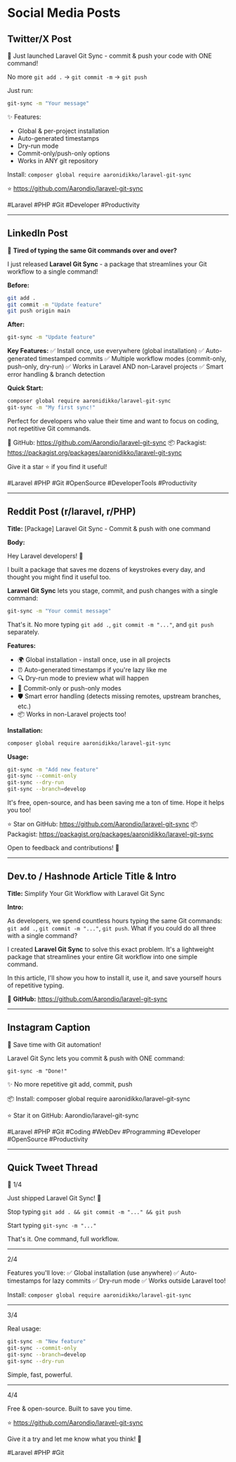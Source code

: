# Social Media Posts

## Twitter/X Post

🚀 Just launched Laravel Git Sync - commit & push your code with ONE command!

No more `git add .` → `git commit -m` → `git push`

Just run:
```bash
git-sync -m "Your message"
```

✨ Features:
- Global & per-project installation
- Auto-generated timestamps
- Dry-run mode
- Commit-only/push-only options
- Works in ANY git repository

Install: `composer global require aaronidikko/laravel-git-sync`

⭐ https://github.com/Aarondio/laravel-git-sync

#Laravel #PHP #Git #Developer #Productivity

---

## LinkedIn Post

🎯 **Tired of typing the same Git commands over and over?**

I just released **Laravel Git Sync** - a package that streamlines your Git workflow to a single command!

**Before:**
```bash
git add .
git commit -m "Update feature"
git push origin main
```

**After:**
```bash
git-sync -m "Update feature"
```

**Key Features:**
✅ Install once, use everywhere (global installation)
✅ Auto-generated timestamped commits
✅ Multiple workflow modes (commit-only, push-only, dry-run)
✅ Works in Laravel AND non-Laravel projects
✅ Smart error handling & branch detection

**Quick Start:**
```bash
composer global require aaronidikko/laravel-git-sync
git-sync -m "My first sync!"
```

Perfect for developers who value their time and want to focus on coding, not repetitive Git commands.

🔗 GitHub: https://github.com/Aarondio/laravel-git-sync
📦 Packagist: https://packagist.org/packages/aaronidikko/laravel-git-sync

Give it a star ⭐ if you find it useful!

#Laravel #PHP #Git #OpenSource #DeveloperTools #Productivity

---

## Reddit Post (r/laravel, r/PHP)

**Title:** [Package] Laravel Git Sync - Commit & push with one command

**Body:**

Hey Laravel developers! 👋

I built a package that saves me dozens of keystrokes every day, and thought you might find it useful too.

**Laravel Git Sync** lets you stage, commit, and push changes with a single command:

```bash
git-sync -m "Your commit message"
```

That's it. No more typing `git add .`, `git commit -m "..."`, and `git push` separately.

**Features:**
- 🌍 Global installation - install once, use in all projects
- ⏰ Auto-generated timestamps if you're lazy like me
- 🔍 Dry-run mode to preview what will happen
- 🎯 Commit-only or push-only modes
- 🛡️ Smart error handling (detects missing remotes, upstream branches, etc.)
- 📦 Works in non-Laravel projects too!

**Installation:**
```bash
composer global require aaronidikko/laravel-git-sync
```

**Usage:**
```bash
git-sync -m "Add new feature"
git-sync --commit-only
git-sync --dry-run
git-sync --branch=develop
```

It's free, open-source, and has been saving me a ton of time. Hope it helps you too!

⭐ Star on GitHub: https://github.com/Aarondio/laravel-git-sync
📦 Packagist: https://packagist.org/packages/aaronidikko/laravel-git-sync

Open to feedback and contributions! 🚀

---

## Dev.to / Hashnode Article Title & Intro

**Title:** Simplify Your Git Workflow with Laravel Git Sync

**Intro:**

As developers, we spend countless hours typing the same Git commands: `git add .`, `git commit -m "..."`, `git push`. What if you could do all three with a single command?

I created **Laravel Git Sync** to solve this exact problem. It's a lightweight package that streamlines your entire Git workflow into one simple command.

In this article, I'll show you how to install it, use it, and save yourself hours of repetitive typing.

🔗 **GitHub:** https://github.com/Aarondio/laravel-git-sync

---

## Instagram Caption

🚀 Save time with Git automation!

Laravel Git Sync lets you commit & push with ONE command:

`git-sync -m "Done!"`

✨ No more repetitive git add, commit, push

📦 Install: composer global require aaronidikko/laravel-git-sync

⭐ Star it on GitHub: Aarondio/laravel-git-sync

#Laravel #PHP #Git #Coding #WebDev #Programming #Developer #OpenSource #Productivity

---

## Quick Tweet Thread

🧵 1/4

Just shipped Laravel Git Sync! 🚀

Stop typing `git add . && git commit -m "..." && git push`

Start typing `git-sync -m "..."`

That's it. One command, full workflow.

---

2/4

Features you'll love:
✅ Global installation (use anywhere)
✅ Auto-timestamps for lazy commits
✅ Dry-run mode
✅ Works outside Laravel too!

Install: `composer global require aaronidikko/laravel-git-sync`

---

3/4

Real usage:
```bash
git-sync -m "New feature"
git-sync --commit-only
git-sync --branch=develop
git-sync --dry-run
```

Simple, fast, powerful.

---

4/4

Free & open-source. Built to save you time.

⭐ https://github.com/Aarondio/laravel-git-sync

Give it a try and let me know what you think! 💪

#Laravel #PHP #Git
